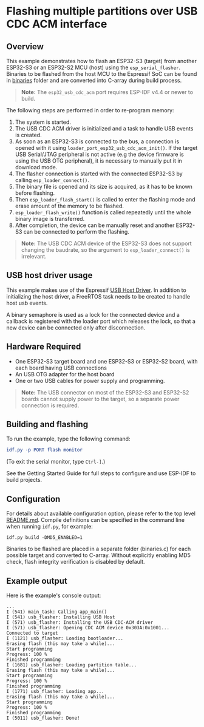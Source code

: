 # Flashing multiple partitions over USB CDC ACM interface

## Overview

This example demonstrates how to flash an ESP32-S3 (target) from another ESP32-S3 or an ESP32-S2 MCU (host) using the `esp_serial_flasher`. Binaries to be flashed from the host MCU to the Espressif SoC can be found in [binaries](../binaries/) folder and are converted into C-array during build process.

> **Note:** The `esp32_usb_cdc_acm` port requires ESP-IDF v4.4 or newer to build.

The following steps are performed in order to re-program  memory:

1. The system is started.
2. The USB CDC ACM driver is initialized and a task to handle USB events is created.
3. As soon as an ESP32-S3 is connected to the bus, a connection is opened with it using `loader_port_esp32_usb_cdc_acm_init()`. If the target USB Serial/JTAG peripheral is not active (e.g the device firmware is using the USB OTG peripheral), it is necessary to manually put it in download mode.
4. The flasher connection is started with the connected ESP32-S3 by calling `esp_loader_connect()`.
5. The binary file is opened and its size is acquired, as it has to be known before flashing.
6. Then `esp_loader_flash_start()` is called to enter the flashing mode and erase amount of the memory to be flashed.
7. `esp_loader_flash_write()` function is called repeatedly until the whole binary image is transferred.
8. After completion, the device can be manually reset and another ESP32-S3 can be connected to perform the flashing.

> **Note:** The USB CDC ACM device of the ESP32-S3 does not support changing the baudrate, so the argument to `esp_loader_connect()` is irrelevant.

## USB host driver usage

This example makes use of the Espressif [USB Host Driver](https://docs.espressif.com/projects/esp-idf/en/latest/esp32s3/api-reference/peripherals/usb_host.html).
In addition to initializing the host driver, a FreeRTOS task needs to be created to handle host usb events.

A binary semaphore is used as a lock for the connected device and a callback is registered with the loader port which releases the lock, so that a new device can be connected only after disconnection.

## Hardware Required

* One ESP32-S3 target board and one ESP32-S3 or ESP32-S2 board, with each board having USB connections
* An USB OTG adapter for the host board
* One or two USB cables for power supply and programming.

> **Note:** The USB connector on most of the ESP32-S3 and ESP32-S2 boards cannot supply power to the target, so a separate power connection is required.

## Building and flashing

To run the example, type the following command:

```CMake
idf.py -p PORT flash monitor
```

(To exit the serial monitor, type ``Ctrl-]``.)

See the Getting Started Guide for full steps to configure and use ESP-IDF to build projects.

## Configuration

For details about available configuration option, please refer to the top level [README.md](../../README.md). 
Compile definitions can be specified in the command line when running `idf.py`, for example:

```
idf.py build -DMD5_ENABLED=1
```
Binaries to be flashed are placed in a separate folder (binaries.c) for each possible target and converted to C-array. Without explicitly enabling MD5 check, flash integrity verification is disabled by default.

## Example output

Here is the example's console output:

```
...
I (541) main_task: Calling app_main()
I (541) usb_flasher: Installing USB Host
I (571) usb_flasher: Installing the USB CDC-ACM driver
I (571) usb_flasher: Opening CDC ACM device 0x303A:0x1001...
Connected to target
I (1121) usb_flasher: Loading bootloader...
Erasing flash (this may take a while)...
Start programming
Progress: 100 %
Finished programming
I (1681) usb_flasher: Loading partition table...
Erasing flash (this may take a while)...
Start programming
Progress: 100 %
Finished programming
I (1771) usb_flasher: Loading app...
Erasing flash (this may take a while)...
Start programming
Progress: 100 %
Finished programming
I (5011) usb_flasher: Done!
```

